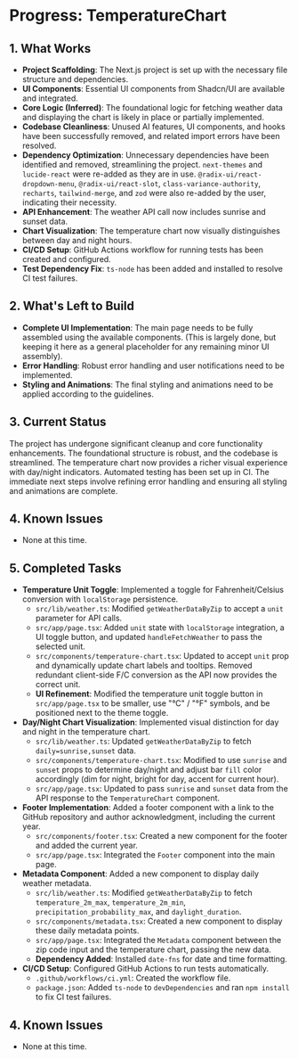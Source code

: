 # Progress: TemperatureChart

## 1. What Works

- **Project Scaffolding**: The Next.js project is set up with the necessary file structure and dependencies.
- **UI Components**: Essential UI components from Shadcn/UI are available and integrated.
- **Core Logic (Inferred)**: The foundational logic for fetching weather data and displaying the chart is likely in place or partially implemented.
- **Codebase Cleanliness**: Unused AI features, UI components, and hooks have been successfully removed, and related import errors have been resolved.
- **Dependency Optimization**: Unnecessary dependencies have been identified and removed, streamlining the project. `next-themes` and `lucide-react` were re-added as they are in use. `@radix-ui/react-dropdown-menu`, `@radix-ui/react-slot`, `class-variance-authority`, `recharts`, `tailwind-merge`, and `zod` were also re-added by the user, indicating their necessity.
- **API Enhancement**: The weather API call now includes sunrise and sunset data.
- **Chart Visualization**: The temperature chart now visually distinguishes between day and night hours.
- **CI/CD Setup**: GitHub Actions workflow for running tests has been created and configured.
- **Test Dependency Fix**: `ts-node` has been added and installed to resolve CI test failures.

## 2. What's Left to Build

- **Complete UI Implementation**: The main page needs to be fully assembled using the available components. (This is largely done, but keeping it here as a general placeholder for any remaining minor UI assembly).
- **Error Handling**: Robust error handling and user notifications need to be implemented.
- **Styling and Animations**: The final styling and animations need to be applied according to the guidelines.

## 3. Current Status

The project has undergone significant cleanup and core functionality enhancements. The foundational structure is robust, and the codebase is streamlined. The temperature chart now provides a richer visual experience with day/night indicators. Automated testing has been set up in CI. The immediate next steps involve refining error handling and ensuring all styling and animations are complete.

## 4. Known Issues

- None at this time.

## 5. Completed Tasks

- **Temperature Unit Toggle**: Implemented a toggle for Fahrenheit/Celsius conversion with `localStorage` persistence.
    - `src/lib/weather.ts`: Modified `getWeatherDataByZip` to accept a `unit` parameter for API calls.
    - `src/app/page.tsx`: Added `unit` state with `localStorage` integration, a UI toggle button, and updated `handleFetchWeather` to pass the selected unit.
    - `src/components/temperature-chart.tsx`: Updated to accept `unit` prop and dynamically update chart labels and tooltips. Removed redundant client-side F/C conversion as the API now provides the correct unit.
    - **UI Refinement**: Modified the temperature unit toggle button in `src/app/page.tsx` to be smaller, use "°C" / "°F" symbols, and be positioned next to the theme toggle.
- **Day/Night Chart Visualization**: Implemented visual distinction for day and night in the temperature chart.
    - `src/lib/weather.ts`: Updated `getWeatherDataByZip` to fetch `daily=sunrise,sunset` data.
    - `src/components/temperature-chart.tsx`: Modified to use `sunrise` and `sunset` props to determine day/night and adjust bar `fill` color accordingly (dim for night, bright for day, accent for current hour).
    - `src/app/page.tsx`: Updated to pass `sunrise` and `sunset` data from the API response to the `TemperatureChart` component.
- **Footer Implementation**: Added a footer component with a link to the GitHub repository and author acknowledgment, including the current year.
    - `src/components/footer.tsx`: Created a new component for the footer and added the current year.
    - `src/app/page.tsx`: Integrated the `Footer` component into the main page.
- **Metadata Component**: Added a new component to display daily weather metadata.
    - `src/lib/weather.ts`: Modified `getWeatherDataByZip` to fetch `temperature_2m_max`, `temperature_2m_min`, `precipitation_probability_max`, and `daylight_duration`.
    - `src/components/metadata.tsx`: Created a new component to display these daily metadata points.
    - `src/app/page.tsx`: Integrated the `Metadata` component between the zip code input and the temperature chart, passing the new data.
    - **Dependency Added**: Installed `date-fns` for date and time formatting.
- **CI/CD Setup**: Configured GitHub Actions to run tests automatically.
    - `.github/workflows/ci.yml`: Created the workflow file.
    - `package.json`: Added `ts-node` to `devDependencies` and ran `npm install` to fix CI test failures.

## 4. Known Issues

- None at this time.
